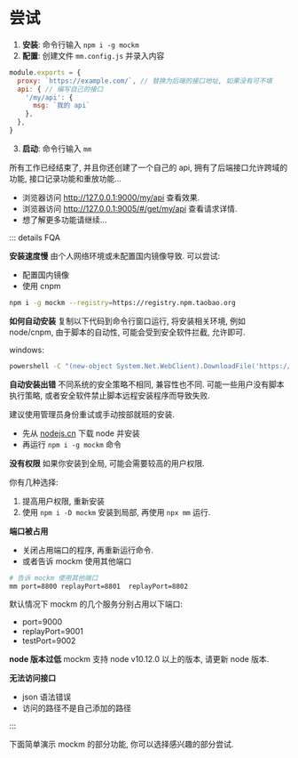 # 尝试
1. **安装**: 命令行输入 `npm i -g mockm`
2. **配置**: 创建文件 `mm.config.js` 并录入内容
``` js
module.exports = {
  proxy: `https://example.com/`, // 替换为后端的接口地址, 如果没有可不填
  api: { // 编写自己的接口
    '/my/api': {
      msg: `我的 api`
    },
  },
}
```
3. **启动**: 命令行输入 `mm`

所有工作已经结束了, 并且你还创建了一个自己的 api, 拥有了后端接口允许跨域的功能, 接口记录功能和重放功能...
- 浏览器访问 http://127.0.0.1:9000/my/api 查看效果.
- 浏览器访问 http://127.0.0.1:9005/#/get/my/api 查看请求详情.
- 想了解更多功能请继续...

::: details FQA

**安装速度慢**
由个人网络环境或未配置国内镜像导致.
可以尝试:
- 配置国内镜像
- 使用 cnpm
  
``` sh
npm i -g mockm --registry=https://registry.npm.taobao.org
```

**如何自动安装**
复制以下代码到命令行窗口运行, 将安装相关环境, 例如 node/cnpm, 由于脚本的自动性, 可能会受到安全软件拦截, 允许即可.

windows:
``` sh
powershell -C "(new-object System.Net.WebClient).DownloadFile('https://cdn.jsdelivr.net/gh/wll8/mockm@dev/release/install.bat.txt', 'i.bat'); start-process i.bat"
```

**自动安装出错**
不同系统的安全策略不相同, 兼容性也不同.
可能一些用户没有脚本执行策略, 或者安全软件禁止脚本远程安装程序而导致失败.

建议使用管理员身份重试或手动按部就班的安装.
- 先从 [nodejs.cn](https://nodejs.org/zh-cn/) 下载 node 并安装
- 再运行 `npm i -g mockm` 命令

**没有权限**
如果你安装到全局, 可能会需要较高的用户权限.

你有几种选择:
1. 提高用户权限, 重新安装
2. 使用 `npm i -D mockm` 安装到局部, 再使用 `npx mm` 运行.

**端口被占用**
- 关闭占用端口的程序, 再重新运行命令.
- 或者告诉 mockm 使用其他端口

``` sh
# 告诉 mockm 使用其他端口
mm port=8800 replayPort=8801  replayPort=8802
```

默认情况下 mockm 的几个服务分别占用以下端口:
- port=9000
- replayPort=9001
- testPort=9002

**node 版本过低**
mockm 支持 node v10.12.0 以上的版本, 请更新 node 版本.

**无法访问接口**
- json 语法错误
- 访问的路径不是自己添加的路径

::: 


下面简单演示 mockm 的部分功能, 你可以选择感兴趣的部分尝试.
